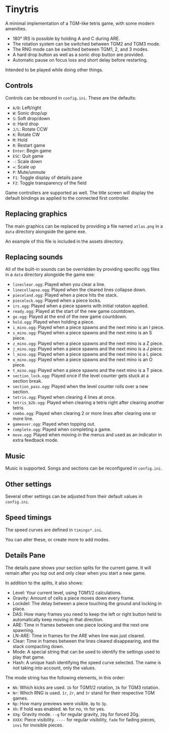 # Tinytris
A minimal implementation of a TGM-like tetris game, with some modern amenities.

- 180° IRS is possible by holding A and C during ARE.
- The rotation system can be switched between TGM2 and TGM3 mode.
- The RNG mode can be switched between TGM1, 2, and 3 modes.
- A hard drop button as well as a sonic drop button are provided.
- Automatic pause on focus loss and short delay before restarting.

Intended to be played while doing other things.

## Controls
Controls can be rebound in `config.ini`. These are the defaults:

- `A/D`: Left/right
- `W`: Sonic drop/up
- `S`: Soft drop/down
- `U`: Hard drop
- `J/L`: Rotate CCW
- `K`: Rotate CW
- `M`: Hold
- `R`: Restart game
- `Enter`: Begin game
- `ESC`: Quit game
- `-`: Scale down
- `=`: Scale up
- `P`: Mute/unmute
- `F1`: Toggle display of details pane
- `F2`: Toggle transparency of the field

Game controllers are supported as well. The title screen will display the default bindings as applied to the connected first controller.

## Replacing graphics
The main graphics can be replaced by providing a file named `atlas.png` in a `data` directory alongside the game exe.

An example of this file is included in the assets directory.

## Replacing sounds
All of the built-in sounds can be overridden by providing specific ogg files in a `data` directory alongside the game exe:

- `lineclear.ogg`: Played when you clear a line.
- `linecollapse.ogg`: Played when the cleared lines collapse down.
- `pieceland.ogg`: Played when a piece hits the stack.
- `piecelock.ogg`: Played when a piece locks.
- `irs.ogg`: Played when a piece spawns with initial rotation applied.
- `ready.ogg`: Played at the start of the new game countdown.
- `go.ogg`: Played at the end of the new game countdown.
- `hold.ogg`: Played when holding a piece.
- `i_mino.ogg`: Played when a piece spawns and the next mino is an I piece.
- `s_mino.ogg`: Played when a piece spawns and the next mino is an S piece.
- `z_mino.ogg`: Played when a piece spawns and the next mino is a Z piece.
- `j_mino.ogg`: Played when a piece spawns and the next mino is a J piece.
- `l_mino.ogg`: Played when a piece spawns and the next mino is a L piece.
- `o_mino.ogg`: Played when a piece spawns and the next mino is an O piece.
- `t_mino.ogg`: Played when a piece spawns and the next mino is a T piece.
- `section_lock.ogg`: Played once if the level counter gets stuck at a section break.
- `section_pass.ogg`: Played when the level counter rolls over a new section.
- `tetris.ogg`: Played when clearing 4 lines at once.
- `tetris_b2b.ogg`: Played when clearing a tetris right after clearing another tetris.
- `combo.ogg`: Played when clearing 2 or more lines after clearing one or more line.
- `gameover.ogg`: Played when topping out.
- `complete.ogg`: Played when completing a game.
- `move.ogg`: Played when moving in the menus and used as an indicator in extra feedback mode.

## Music
Music is supported. Songs and sections can be reconfigured in `config.ini`.

## Other settings
Several other settings can be adjusted from their default values in `config.ini`.

## Speed timings
The speed curves are defined in `timings*.ini`.

You can alter these, or create more to add modes.

## Details Pane
The details pane shows your section splits for the current game. It will remain after you top out and only clear when you start a new game.

In addition to the splits, it also shows:

- Level: Your current level, using TGM1/2 calculations.
- Gravity: Amount of cells a piece moves down every frame.
- Lockdel: The delay between a piece touching the ground and locking in place.
- DAS: How many frames you need to keep the left or right button held to automatically keep moving in that direction.
- ARE: Time in frames between one piece locking and the next one spawning.
- LN-ARE: Time in frames for the ARE when line was just cleared.
- Clear: Time in frames between the lines cleared disappearing, and the stack compacting down.
- Mode: A special string that can be used to identify the settings used to play that game.
- Hash: A unique hash identifying the speed curve selected. The name is not taking into account, only the values.

The mode string has the following elements, in this order:

- `Nk`: Which kicks are used. `1k` for TGM1/2 rotation, `3k` for TGM3 rotation.
- `Nr`: Which RNG is used. `1r`, `2r`, and `3r` stand for their respective TGM games.
- `Np`: How many previews were visible. `0p` to `3p`.
- `Xh`: If hold was enabled. `Nh` for no, `Yh` for yes.
- `XXg`: Gravity mode. `--g` for regular gravity, `20g` for forced 20g.
- `XXXX`: Piece visibility. `----` for regular visibility, `fade` for fading pieces, `invi` for invisible pieces.